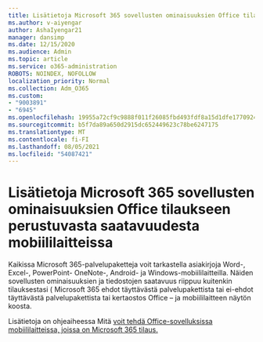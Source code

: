 ```yaml
---
title: Lisätietoja Microsoft 365 sovellusten ominaisuuksien Office tilaukseen perustuvasta saatavuudesta mobiililaitteissa
ms.author: v-aiyengar
author: AshaIyengar21
manager: dansimp
ms.date: 12/15/2020
ms.audience: Admin
ms.topic: article
ms.service: o365-administration
ROBOTS: NOINDEX, NOFOLLOW
localization_priority: Normal
ms.collection: Adm_O365
ms.custom:
- "9003891"
- "6945"
ms.openlocfilehash: 19955a72cf9c9888f011f26085fbd493fdf8a15d1dfe17709244497f52be02d7
ms.sourcegitcommit: b5f7da89a650d2915dc652449623c78be6247175
ms.translationtype: MT
ms.contentlocale: fi-FI
ms.lasthandoff: 08/05/2021
ms.locfileid: "54087421"
---
```

# <a name="learn-about-microsoft-365-subscriptionbased-availability-of-office-apps-features-on-mobile-devices"></a>Lisätietoja Microsoft 365 sovellusten ominaisuuksien Office tilaukseen perustuvasta saatavuudesta mobiililaitteissa

Kaikissa Microsoft 365-palvelupaketteja voit tarkastella asiakirjoja Word-, Excel-, PowerPoint- OneNote-, Android- ja Windows-mobiililaitteilla. Näiden sovellusten ominaisuuksien ja tiedostojen saatavuus riippuu kuitenkin tilauksestasi ( Microsoft 365 ehdot täyttävästä palvelupakettista tai ei-ehdot täyttävästä palvelupakettista tai kertaostos Office – ja mobiililaitteen näytön koosta.

Lisätietoja on ohjeaiheessa Mitä [voit tehdä Office-sovelluksissa mobiililaitteissa, joissa on Microsoft 365 tilaus.](https://go.microsoft.com/fwlink/?linkid=2135575) 